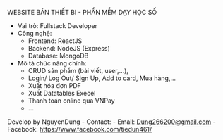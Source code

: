   WEBSITE BÁN THIẾT BI - PHẦN MỀM DẠY HỌC SỐ
- Vai trò: Fullstack Developer
- Công nghệ:
	+ Frontend: ReactJS
	+ Backend: NodeJS (Express)
	+ Database: MongoDB
- Mô tả chức năng chính: 
  + CRUD sản phẩm (bài viết, user,...), 
  + Login/ Log Out/ Sign Up, Add to card, Mua hàng,...
  + Xuất hóa đơn PDF
  + Xuất Datatables Execel
  + Thanh toán online qua VNPay
  + ...


Develop by NguyenDung - 
Contact:
	- Email: Dung266200@gmail.com
	- Facebook: https://www.facebook.com/tiedun461/
